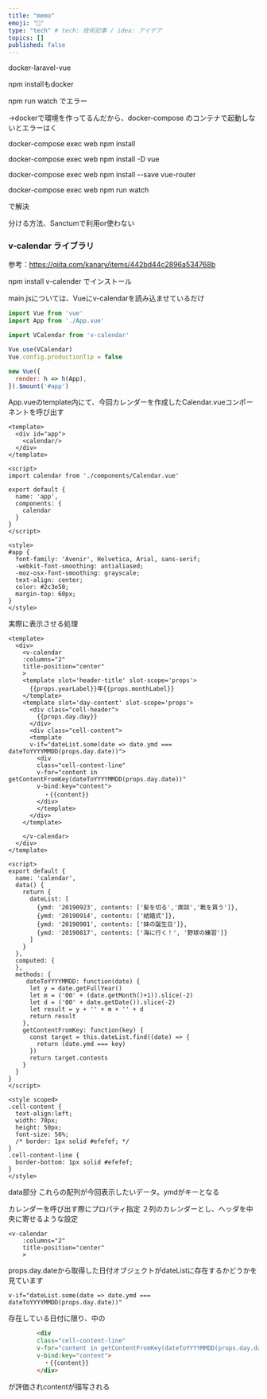 ```yaml
---
title: "memo"
emoji: "🦁"
type: "tech" # tech: 技術記事 / idea: アイデア
topics: []
published: false
---
```

docker-laravel-vue

npm installもdocker

npm run watch でエラー

→dockerで環境を作ってるんだから、docker-compose のコンテナで起動しないとエラーはく

docker-compose exec web npm install 

docker-compose exec web npm install -D vue

docker-compose exec web npm install --save vue-router

docker-compose exec web npm run watch

で解決

分ける方法、Sanctumで利用or使わない


### v-calendar ライブラリ
参考：https://qiita.com/kanary/items/442bd44c2896a534768b

npm install v-calender でインストール

main.jsについては、Vueにv-calendarを読み込ませているだけ
```js:main.js
import Vue from 'vue'
import App from './App.vue'

import VCalendar from 'v-calendar'

Vue.use(VCalendar) 
Vue.config.productionTip = false

new Vue({
  render: h => h(App),
}).$mount('#app')
```
App.vueのtemplate内にて、今回カレンダーを作成したCalendar.vueコンポーネントを呼び出す
```js:App.vue
<template>
  <div id="app">
    <calendar/>
  </div>
</template>

<script>
import calendar from './components/Calendar.vue'

export default {
  name: 'app',
  components: {
    calendar
  }
}
</script>

<style>
#app {
  font-family: 'Avenir', Helvetica, Arial, sans-serif;
  -webkit-font-smoothing: antialiased;
  -moz-osx-font-smoothing: grayscale;
  text-align: center;
  color: #2c3e50;
  margin-top: 60px;
}
</style>

```
実際に表示させる処理
```js:Calendar.vue
<template>
  <div>
    <v-calendar
    :columns="2"
    title-position="center"
    >
    <template slot='header-title' slot-scope='props'>
      {{props.yearLabel}}年{{props.monthLabel}}
    </template>
    <template slot='day-content' slot-scope='props'>
      <div class="cell-header">
        {{props.day.day}}
      </div>
      <div class="cell-content">
      <template 
      v-if="dateList.some(date => date.ymd === dateToYYYYMMDD(props.day.date))">
        <div 
        class="cell-content-line" 
        v-for="content in getContentFromKey(dateToYYYYMMDD(props.day.date))" 
        v-bind:key="content">
          ・{{content}}
        </div>
        </template>
      </div>
    </template>

    </v-calendar>
  </div>
</template>

<script>
export default {
  name: 'calendar',
  data() {
    return {
      dateList: [
        {ymd: '20190923', contents: ['髪を切る','面談','靴を買う']},
        {ymd: '20190914', contents: ['結婚式']},
        {ymd: '20190901', contents: ['妹の誕生日']},
        {ymd: '20190817', contents: ['海に行く！', '野球の練習']}
      ]
    }
  },
  computed: {
  },
  methods: {
     dateToYYYYMMDD: function(date) {
      let y = date.getFullYear()
      let m = ('00' + (date.getMonth()+1)).slice(-2)
      let d = ('00' + date.getDate()).slice(-2)
      let result = y + '' + m + '' + d
      return result
    },
    getContentFromKey: function(key) {
      const target = this.dateList.find((date) => {
        return (date.ymd === key)
      })
      return target.contents
    }
  }
}
</script>

<style scoped>
.cell-content {
  text-align:left;
  width: 70px;
  height: 50px;
  font-size: 50%;
  /* border: 1px solid #efefef; */
}
.cell-content-line {
  border-bottom: 1px solid #efefef;
}
</style>
```
data部分
これらの配列が今回表示したいデータ。ymdがキーとなる

カレンダーを呼び出す際にプロパティ指定
２列のカレンダーとし、ヘッダを中央に寄せるような設定
```html:
<v-calendar
    :columns="2"
    title-position="center"
    >
```

props.day.dateから取得した日付オブジェクトがdateListに存在するかどうかを見ています

```html:
v-if="dateList.some(date => date.ymd === dateToYYYYMMDD(props.day.date))"
```

存在している日付に限り、中の
```html
        <div 
        class="cell-content-line" 
        v-for="content in getContentFromKey(dateToYYYYMMDD(props.day.date))" 
        v-bind:key="content">
          ・{{content}}
        </div>
```
が評価されcontentが描写される